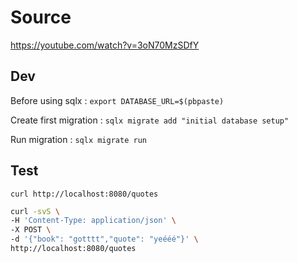 # Source

https://youtube.com/watch?v=3oN70MzSDfY

## Dev

Before using sqlx :
`export DATABASE_URL=$(pbpaste)`

Create first migration :
`sqlx migrate add "initial database setup"`

Run migration :
`sqlx migrate run`

## Test

`curl http://localhost:8080/quotes`

```sh
curl -svS \
-H 'Content-Type: application/json' \
-X POST \
-d '{"book": "gotttt","quote": "yeééé"}' \
http://localhost:8080/quotes
```
